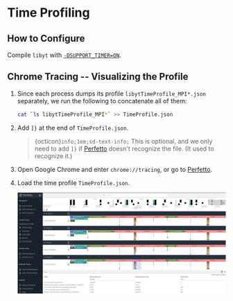 # Time Profiling

## How to Configure

Compile `libyt` with [`-DSUPPORT_TIMER=ON`](../how-to-install.md#-dsupport_timer-off).

## Chrome Tracing -- Visualizing the Profile
1. Since each process dumps its profile `libytTimeProfile_MPI*.json` separately, we run the following to concatenate all of them:
   ```bash
   cat `ls libytTimeProfile_MPI*` >> TimeProfile.json
   ```
2. Add `]}` at the end of `TimeProfile.json`.
   > {octicon}`info;1em;sd-text-info;` This is optional, and we only need to add `]}` if [Perfetto](https://ui.perfetto.dev/) doesn't recognize the file. (It used to recognize it.)
3. Open Google Chrome and enter `chrome://tracing`, or go to [Perfetto](https://ui.perfetto.dev/).
4. Load the time profile `TimeProfile.json`.
   
   ![](../_static/img/TracingTimeProfile.png)
